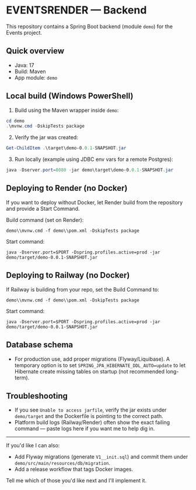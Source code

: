 # EVENTSRENDER — Backend

This repository contains a Spring Boot backend (module `demo`) for the Events project.

## Quick overview
- Java: 17
- Build: Maven
- App module: `demo`

## Local build (Windows PowerShell)
1. Build using the Maven wrapper inside `demo`:

```powershell
cd demo
.\mvnw.cmd -DskipTests package
```

2. Verify the jar was created:

```powershell
Get-ChildItem .\target\demo-0.0.1-SNAPSHOT.jar
```

3. Run locally (example using JDBC env vars for a remote Postgres):

```powershell
java -Dserver.port=8080 -jar demo\target\demo-0.0.1-SNAPSHOT.jar
```

## Deploying to Render (no Docker)
If you want to deploy without Docker, let Render build from the repository and provide a Start Command.

Build command (set on Render):

```
demo\\mvnw.cmd -f demo\\pom.xml -DskipTests package
```

Start command:

```
java -Dserver.port=$PORT -Dspring.profiles.active=prod -jar demo/target/demo-0.0.1-SNAPSHOT.jar
```

## Deploying to Railway (no Docker)
If Railway is building from your repo, set the Build Command to:

```
demo\\mvnw.cmd -f demo\\pom.xml -DskipTests package
```

Start command:

```
java -Dserver.port=$PORT -Dspring.profiles.active=prod -jar demo/target/demo-0.0.1-SNAPSHOT.jar
```

## Database schema
- For production use, add proper migrations (Flyway/Liquibase). A temporary option is to set `SPRING_JPA_HIBERNATE_DDL_AUTO=update` to let Hibernate create missing tables on startup (not recommended long-term).

## Troubleshooting
- If you see `Unable to access jarfile`, verify the jar exists under `demo/target` and the Dockerfile is pointing to the correct path.
- Platform build logs (Railway/Render) often show the exact failing command — paste logs here if you want me to help dig in.

---
If you'd like I can also:
- Add Flyway migrations (generate `V1__init.sql`) and commit them under `demo/src/main/resources/db/migration`.
- Add a release workflow that tags Docker images.

Tell me which of those you'd like next and I'll implement it.
